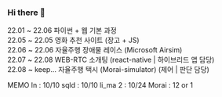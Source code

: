### Hi there 👋

  22.01 ~ 22.06   파이썬 + 웹 기본 과정<br>
  22.05 ~ 22.05   영화 추천 사이트 (장고 + JS)<br>
  22.06 ~ 22.06   자율주행 장애물 레이스 (Microsoft Airsim)<br>
  22.07 ~ 22.08   WEB-RTC 소개팅 (react-native | 하이브리드 앱 담당)<br>
  22.08 ~ keep... 자율주행 택시 (Morai-simulator) (제어 | 판단 담당)<br>



MEMO
In : 10/10
sqld : 10/10
li_ma 2 : 10/24
Morai : 12 or 1

